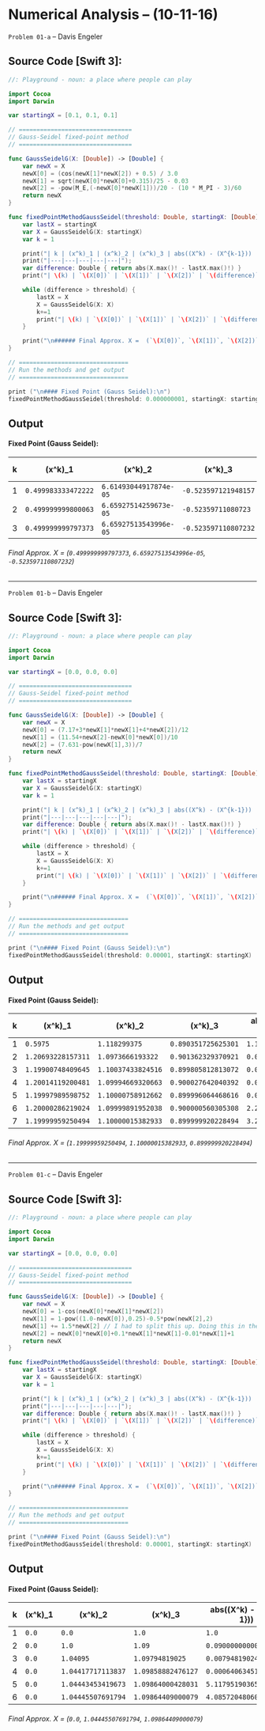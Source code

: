 Numerical Analysis – (10-11-16)
===========

`Problem 01-a` – Davis Engeler

## Source Code [Swift 3]:

```swift
//: Playground - noun: a place where people can play

import Cocoa
import Darwin

var startingX = [0.1, 0.1, 0.1]

// ================================
// Gauss-Seidel fixed-point method
// ================================

func GaussSeidelG(X: [Double]) -> [Double] {
    var newX = X
    newX[0] = (cos(newX[1]*newX[2]) + 0.5) / 3.0
    newX[1] = sqrt(newX[0]*newX[0]+0.315)/25 - 0.03
    newX[2] = -pow(M_E,(-newX[0]*newX[1]))/20 - (10 * M_PI - 3)/60
    return newX
}

func fixedPointMethodGaussSeidel(threshold: Double, startingX: [Double]) {
    var lastX = startingX
    var X = GaussSeidelG(X: startingX)
    var k = 1

    print("| k | (x^k)_1 | (x^k)_2 | (x^k)_3 | abs((X^k) - (X^{k-1})) |")
    print("|---|---|---|---|---|");
    var difference: Double { return abs(X.max()! - lastX.max()!) }
    print("| \(k) | `\(X[0])` | `\(X[1])` | `\(X[2])` | `\(difference)` |")

    while (difference > threshold) {
        lastX = X
        X = GaussSeidelG(X: X)
        k+=1
        print("| \(k) | `\(X[0])` | `\(X[1])` | `\(X[2])` | `\(difference)` |")
    }

    print("\n###### Final Approx. X =  (`\(X[0])`, `\(X[1])`, `\(X[2])`)")
}

// ===============================
// Run the methods and get output
// ===============================

print ("\n#### Fixed Point (Gauss Seidel):\n")
fixedPointMethodGaussSeidel(threshold: 0.000000001, startingX: startingX)

```


Output
------------


#### Fixed Point (Gauss Seidel):

| k | (x^k)_1 | (x^k)_2 | (x^k)_3 | abs((X^k) - (X^{k-1})) |
|---|---|---|---|---|
| 1 | `0.499983333472222` | `6.61493044917874e-05` | `-0.523597121948157` | `0.399983333472222` |
| 2 | `0.499999999800063` | `6.65927514259673e-05` | `-0.52359711080723` | `1.66663278410306e-05` |
| 3 | `0.499999999797373` | `6.65927513543996e-05` | `-0.523597110807232` | `2.68973732175937e-12` |

###### Final Approx. X =  (`0.499999999797373`, `6.65927513543996e-05`, `-0.523597110807232`)


-----------------

`Problem 01-b` – Davis Engeler

## Source Code [Swift 3]:

```swift
//: Playground - noun: a place where people can play

import Cocoa
import Darwin

var startingX = [0.0, 0.0, 0.0]

// ================================
// Gauss-Seidel fixed-point method
// ================================

func GaussSeidelG(X: [Double]) -> [Double] {
    var newX = X
    newX[0] = (7.17+3*newX[1]*newX[1]+4*newX[2])/12
    newX[1] = (11.54+newX[2]-newX[0]*newX[0])/10
    newX[2] = (7.631-pow(newX[1],3))/7
    return newX
}

func fixedPointMethodGaussSeidel(threshold: Double, startingX: [Double]) {
    var lastX = startingX
    var X = GaussSeidelG(X: startingX)
    var k = 1

    print("| k | (x^k)_1 | (x^k)_2 | (x^k)_3 | abs((X^k) - (X^{k-1})) |")
    print("|---|---|---|---|---|");
    var difference: Double { return abs(X.max()! - lastX.max()!) }
    print("| \(k) | `\(X[0])` | `\(X[1])` | `\(X[2])` | `\(difference)` |")

    while (difference > threshold) {
        lastX = X
        X = GaussSeidelG(X: X)
        k+=1
        print("| \(k) | `\(X[0])` | `\(X[1])` | `\(X[2])` | `\(difference)` |")
    }

    print("\n###### Final Approx. X =  (`\(X[0])`, `\(X[1])`, `\(X[2])`)")
}

// ===============================
// Run the methods and get output
// ===============================

print ("\n#### Fixed Point (Gauss Seidel):\n")
fixedPointMethodGaussSeidel(threshold: 0.00001, startingX: startingX)

```



Output
------------

#### Fixed Point (Gauss Seidel):

| k | (x^k)_1 | (x^k)_2 | (x^k)_3 | abs((X^k) - (X^{k-1})) |
|---|---|---|---|---|
| 1 | `0.5975` | `1.118299375` | `0.890351725625301` | `1.118299375` |
| 2 | `1.20693228157311` | `1.0973666193322` | `0.901362329370921` | `0.0886329065731146` |
| 3 | `1.19900748409645` | `1.10037433824516` | `0.899805812813072` | `0.00792479747666119` |
| 4 | `1.20014119200481` | `1.09994669320663` | `0.900027642040392` | `0.00113370790835665` |
| 5 | `1.19997989598752` | `1.10000758912662` | `0.899996064468616` | `0.000161296017293422` |
| 6 | `1.20000286219024` | `1.09999891952038` | `0.900000560305308` | `2.29662027273481e-05` |
| 7 | `1.19999959250494` | `1.10000015382933` | `0.899999920228494` | `3.26968530495186e-06` |

###### Final Approx. X =  (`1.19999959250494`, `1.10000015382933`, `0.899999920228494`)

-----------------

`Problem 01-c` – Davis Engeler

## Source Code [Swift 3]:

```swift
//: Playground - noun: a place where people can play

import Cocoa
import Darwin

var startingX = [0.0, 0.0, 0.0]

// ================================
// Gauss-Seidel fixed-point method
// ================================

func GaussSeidelG(X: [Double]) -> [Double] {
    var newX = X
    newX[0] = 1-cos(newX[0]*newX[1]*newX[2])
    newX[1] = 1-pow((1.0-newX[0]),0.25)-0.5*pow(newX[2],2)
    newX[1] += 1.5*newX[2] // I had to split this up. Doing this in the line above said it was too complex.
    newX[2] = newX[0]*newX[0]+0.1*newX[1]*newX[1]-0.01*newX[1]+1
    return newX
}

func fixedPointMethodGaussSeidel(threshold: Double, startingX: [Double]) {
    var lastX = startingX
    var X = GaussSeidelG(X: startingX)
    var k = 1

    print("| k | (x^k)_1 | (x^k)_2 | (x^k)_3 | abs((X^k) - (X^{k-1})) |")
    print("|---|---|---|---|---|");
    var difference: Double { return abs(X.max()! - lastX.max()!) }
    print("| \(k) | `\(X[0])` | `\(X[1])` | `\(X[2])` | `\(difference)` |")

    while (difference > threshold) {
        lastX = X
        X = GaussSeidelG(X: X)
        k+=1
        print("| \(k) | `\(X[0])` | `\(X[1])` | `\(X[2])` | `\(difference)` |")
    }

    print("\n###### Final Approx. X =  (`\(X[0])`, `\(X[1])`, `\(X[2])`)")
}

// ===============================
// Run the methods and get output
// ===============================

print ("\n#### Fixed Point (Gauss Seidel):\n")
fixedPointMethodGaussSeidel(threshold: 0.00001, startingX: startingX)

```


Output
------------

#### Fixed Point (Gauss Seidel):

| k | (x^k)_1 | (x^k)_2 | (x^k)_3 | abs((X^k) - (X^{k-1})) |
|---|---|---|---|---|
| 1 | `0.0` | `0.0` | `1.0` | `1.0` |
| 2 | `0.0` | `1.0` | `1.09` | `0.0900000000000001` |
| 3 | `0.0` | `1.04095` | `1.09794819025` | `0.00794819024999982` |
| 4 | `0.0` | `1.04417717113837` | `1.09858882476127` | `0.000640634511270388` |
| 5 | `0.0` | `1.04443453419673` | `1.09864000428031` | `5.11795190365483e-05` |
| 6 | `0.0` | `1.04445507691794` | `1.09864409000079` | `4.08572048060662e-06` |

###### Final Approx. X =  (`0.0`, `1.04445507691794`, `1.09864409000079`)
